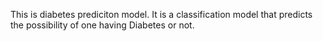 This is diabetes prediciton model.
It is a classification model that predicts the possibility of one having Diabetes or not.
